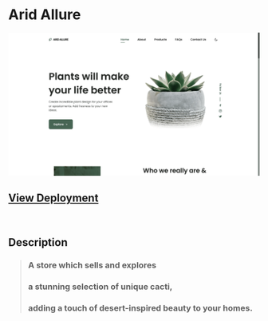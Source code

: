 # Arid Allure

![Website Preview](/assets/img/arid-allure.webp)

## [View Deployment](https://sashaspievakov.github.io/arid-allure/)

<br/>

## Description

> ### A store which sells and explores
>
> ### a stunning selection of unique cacti,
>
> ### adding a touch of desert-inspired beauty to your homes.
